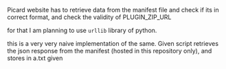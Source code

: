 Picard website has to retrieve data from the manifest file and check if its in correct format, and check the validity of PLUGIN_ZIP_URL

for that I am planning to use `urllib` library of python.

this is a very very naive implementation of the same.
Given script retrieves the json response from the manifest (hosted in this repository only), and stores in a.txt given
